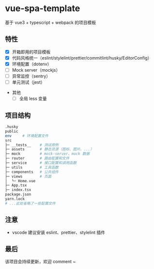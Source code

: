 # vue-spa-template
基于 vue3 + typescript + webpack 的项目模板

## 特性

- [x] 开箱即用的项目模板
- [x] 代码风格统一（eslint/stylelint/prettier/commitlint/husky/EditorConfig）
- [x] 环境配置（dotenv）
- [ ] Mock server（mockjs）
- [ ] 异常监控（sentry）
- [ ] 单元测试（jest）
- 其他
  - [ ] 全局 less 变量

## 项目结构

```bash
.husky
public
env     # 环境配置文件
src
├─ __tests__    # 测试用例
├─ assets       # 静态资源（图标、图片、...）
├─ mock         # mock-server、mock 数据
├─ router       # 路由配置和文件
├─ service      # 接口配置和调用函数
├─ utils        # 工具函数
├─ components   # 公共组件
├─ views        # 页面
│  └─ Home.vue
├─ App.tsx
├─ index.tsx
package.json
yarn.lock
# ...此处省略了一些配置文件
```

## 注意

- vscode 建议安装 eslint、prettier、stylelint 插件

## 最后

该项目会持续更新，欢迎 comment ~
